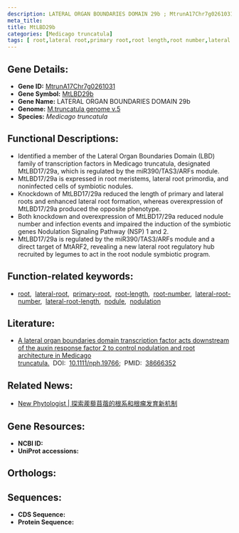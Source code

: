 ```yaml
---
description: LATERAL ORGAN BOUNDARIES DOMAIN 29b ; MtrunA17Chr7g0261031 ; Medicago truncatula
meta_title:
title: MtLBD29b
categories: [Medicago truncatula]
tags: [ root,lateral root,primary root,root length,root number,lateral root number,lateral root length,nodule,nodulation ]
---
```


## Gene Details:
- **Gene ID:** [MtrunA17Chr7g0261031]()
- **Gene Symbol:** <u>MtLBD29b</u>
- **Gene Name:** LATERAL ORGAN BOUNDARIES DOMAIN 29b
- **Genome:** [M.truncatula genome v.5]()
- **Species:** *Medicago truncatula*

## Functional Descriptions:
   - Identified a member of the Lateral Organ Boundaries Domain (LBD) family of transcription factors in Medicago truncatula, designated MtLBD17/29a, which is regulated by the miR390/TAS3/ARFs module.
   - MtLBD17/29a is expressed in root meristems, lateral root primordia, and noninfected cells of symbiotic nodules.
   - Knockdown of MtLBD17/29a reduced the length of primary and lateral roots and enhanced lateral root formation, whereas overexpression of MtLBD17/29a produced the opposite phenotype.
   - Both knockdown and overexpression of MtLBD17/29a reduced nodule number and infection events and impaired the induction of the symbiotic genes Nodulation Signaling Pathway (NSP) 1 and 2.
   - MtLBD17/29a is regulated by the miR390/TAS3/ARFs module and a direct target of MtARF2, revealing a new lateral root regulatory hub recruited by legumes to act in the root nodule symbiotic program.

## Function-related keywords:
   - [root](/tags/root/),&nbsp;&nbsp;[lateral-root](/tags/lateral-root/),&nbsp;&nbsp;[primary-root](/tags/primary-root/),&nbsp;&nbsp;[root-length](/tags/root-length/),&nbsp;&nbsp;[root-number](/tags/root-number/),&nbsp;&nbsp;[lateral-root-number](/tags/lateral-root-number/),&nbsp;&nbsp;[lateral-root-length](/tags/lateral-root-length/),&nbsp;&nbsp;[nodule](/tags/nodule/),&nbsp;&nbsp;[nodulation](/tags/nodulation/)

## Literature:
   - [A lateral organ boundaries domain transcription factor acts downstream of the auxin response factor 2 to control nodulation and root architecture in Medicago truncatula.](https://www.doi.org/10.1111/nph.19766)&nbsp;&nbsp;DOI:&nbsp;&nbsp;[10.1111/nph.19766](https://www.doi.org/10.1111/nph.19766);&nbsp;&nbsp;PMID:&nbsp;&nbsp;[38666352](https://pubmed.ncbi.nlm.nih.gov/38666352/)

## Related News:
   - [New Phytologist | 探索蒺藜苜蓿的根系和根瘤发育新机制](https://mp.weixin.qq.com/s?__biz=MzIyOTY2NDYyNQ==&mid=2247598532&idx=6&sn=bc252fd1941b789069931efc293abd6a&chksm=e9aaa5787a6a666451081dab1878997257b0d550e75eaf2e0a92e10b315ae9f727b5be3f43be&scene=27#wechat_redirect)

## Gene Resources:
- **NCBI ID:**  [](https://www.ncbi.nlm.nih.gov/search/all/?term=)
- **UniProt accessions:**  [](https://www.uniprot.org/uniprotkb//entry)

## Orthologs:

## Sequences:
- **CDS Sequence:**
- **Protein Sequence:**

